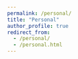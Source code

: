 ```yaml
---
permalink: /personal/
title: "Personal"
author_profile: true
redirect_from:
  - /personal/
  - /personal.html
---
```


